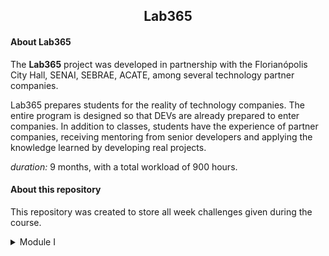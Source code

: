 <div>
  <h2 style="text-align: center;">Lab365</h2>
</div>
<div>
  <h4>About Lab365</h4>
  <p>The <b>Lab365</b> project was developed in partnership with the Florianópolis City Hall, SENAI, SEBRAE, ACATE, among several technology partner companies.</p>
  <p>Lab365 prepares students for the reality of technology companies. The entire program is designed so that DEVs are already prepared to enter companies. In addition to classes, students have the experience of partner companies, receiving mentoring from senior developers and applying the knowledge learned by developing real projects.
</p>
<p><i>duration: </i>9 months, with a total workload of 900 hours.</p>
</div>
<div>
  <h4>About this repository</h4>
  <p>
    This repository was created to store all week challenges given during the course.
  </p>
</div>

<details>
  <summary>Module I</summary>
  <table>
    <thead>
      <tr>
        <th>
          Week
        </th>
        <th>Period</th>
        <th>Link</th>
      </tr>
    </thead>
    <tbody>
      <tr>
        <td>01</td>
        <td>30/jan - 03/feb</td>
        <td><a href="./mod-01/semana-01">Link</a></td>
      </tr>
    </tbody>
  </table>
</details>
